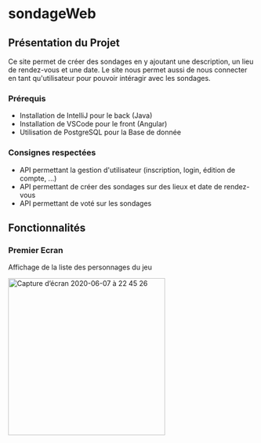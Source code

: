 # sondageWeb

## Présentation du Projet

Ce site permet de créer des sondages en y ajoutant une description, un lieu de rendez-vous et une date. Le site nous permet aussi de nous connecter en tant qu'utilisateur pour pouvoir intéragir avec les sondages.

### Prérequis

* Installation de IntelliJ pour le back (Java)
* Installation de VSCode pour le front (Angular)
* Utilisation de PostgreSQL pour la Base de donnée

### Consignes respectées

* API permettant la gestion d'utilisateur (inscription, login, édition de compte, ...)
* API permettant de créer des sondages sur des lieux et date de rendez-vous
* API permettant de voté sur les sondages 

## Fonctionnalités

### Premier Ecran

Affichage de la liste des personnages du jeu

<img width="320" alt="Capture d’écran 2020-06-07 à 22 45 26" src="https://user-images.githubusercontent.com/62753715/83980026-ae7aa480-a912-11ea-9a3c-715b74cdee92.png">
